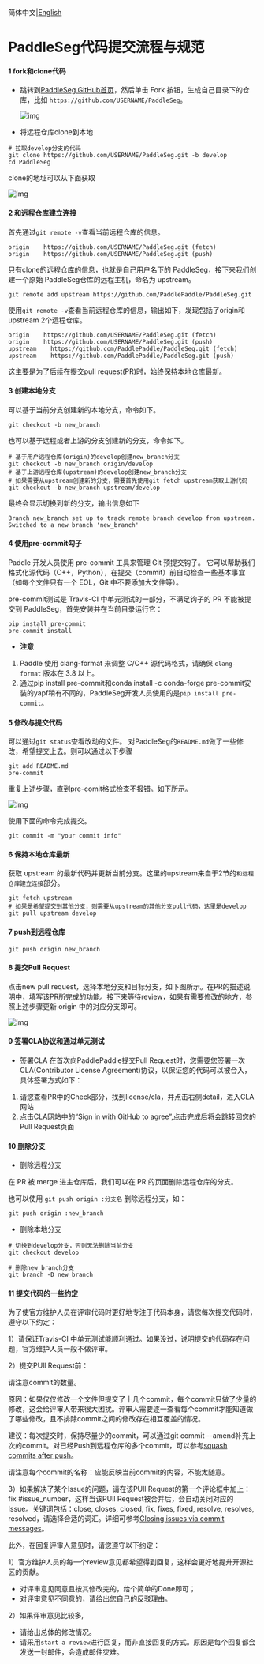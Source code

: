 简体中文|[English](pr.md)
# PaddleSeg代码提交流程与规范

#### 1 fork和clone代码

* 跳转到[PaddleSeg GitHub首页](https://github.com/PaddlePaddle/PaddleSeg)，然后单击 Fork 按钮，生成自己目录下的仓库，比如 `https://github.com/USERNAME/PaddleSeg`。

  ![img](../images/001_fork.png)




* 将远程仓库clone到本地

```shell
# 拉取develop分支的代码
git clone https://github.com/USERNAME/PaddleSeg.git -b develop
cd PaddleSeg
```

clone的地址可以从下面获取

![img](../images/002_clone.png)



#### 2 和远程仓库建立连接

首先通过`git remote -v`查看当前远程仓库的信息。

```
origin    https://github.com/USERNAME/PaddleSeg.git (fetch)
origin    https://github.com/USERNAME/PaddleSeg.git (push)
```

只有clone的远程仓库的信息，也就是自己用户名下的 PaddleSeg，接下来我们创建一个原始 PaddleSeg仓库的远程主机，命名为 upstream。

```shell
git remote add upstream https://github.com/PaddlePaddle/PaddleSeg.git
```

使用`git remote -v`查看当前远程仓库的信息，输出如下，发现包括了origin和upstream 2个远程仓库。

```
origin    https://github.com/USERNAME/PaddleSeg.git (fetch)
origin    https://github.com/USERNAME/PaddleSeg.git (push)
upstream    https://github.com/PaddlePaddle/PaddleSeg.git (fetch)
upstream    https://github.com/PaddlePaddle/PaddleSeg.git (push)
```

这主要是为了后续在提交pull request(PR)时，始终保持本地仓库最新。

#### 3 创建本地分支

可以基于当前分支创建新的本地分支，命令如下。

```shell
git checkout -b new_branch
```

也可以基于远程或者上游的分支创建新的分支，命令如下。

```shell
# 基于用户远程仓库(origin)的develop创建new_branch分支
git checkout -b new_branch origin/develop
# 基于上游远程仓库(upstream)的develop创建new_branch分支
# 如果需要从upstream创建新的分支，需要首先使用git fetch upstream获取上游代码
git checkout -b new_branch upstream/develop
```

最终会显示切换到新的分支，输出信息如下

```
Branch new_branch set up to track remote branch develop from upstream.
Switched to a new branch 'new_branch'
```

#### 4 使用pre-commit勾子

Paddle 开发人员使用 pre-commit 工具来管理 Git 预提交钩子。 它可以帮助我们格式化源代码（C++，Python），在提交（commit）前自动检查一些基本事宜（如每个文件只有一个 EOL，Git 中不要添加大文件等）。

pre-commit测试是 Travis-CI 中单元测试的一部分，不满足钩子的 PR 不能被提交到 PaddleSeg，首先安装并在当前目录运行它：

```shell
pip install pre-commit
pre-commit install
```

* **注意**
1. Paddle 使用 clang-format 来调整 C/C++ 源代码格式，请确保 `clang-format` 版本在 3.8 以上。
2. 通过pip install pre-commit和conda install -c conda-forge pre-commit安装的yapf稍有不同的，PaddleSeg开发人员使用的是`pip install pre-commit`。

#### 5 修改与提交代码

可以通过`git status`查看改动的文件。
对PaddleSeg的`README.md`做了一些修改，希望提交上去。则可以通过以下步骤

```shell
git add README.md
pre-commit
```

重复上述步骤，直到pre-comit格式检查不报错。如下所示。

![img](../images/003_precommit_pass.png)




使用下面的命令完成提交。

```shell
git commit -m "your commit info"
```

#### 6 保持本地仓库最新

获取 upstream 的最新代码并更新当前分支。这里的upstream来自于2节的`和远程仓库建立连接`部分。

```shell
git fetch upstream
# 如果是希望提交到其他分支，则需要从upstream的其他分支pull代码，这里是develop
git pull upstream develop
```

#### 7 push到远程仓库

```shell
git push origin new_branch
```

#### 8 提交Pull Request

点击new pull request，选择本地分支和目标分支，如下图所示。在PR的描述说明中，填写该PR所完成的功能。接下来等待review，如果有需要修改的地方，参照上述步骤更新 origin 中的对应分支即可。

![img](../images/004_create_pr.png)





#### 9 签署CLA协议和通过单元测试

* 签署CLA
在首次向PaddlePaddle提交Pull Request时，您需要您签署一次CLA(Contributor License Agreement)协议，以保证您的代码可以被合入，具体签署方式如下：

1. 请您查看PR中的Check部分，找到license/cla，并点击右侧detail，进入CLA网站
2. 点击CLA网站中的“Sign in with GitHub to agree”,点击完成后将会跳转回您的Pull Request页面

#### 10 删除分支

* 删除远程分支

在 PR 被 merge 进主仓库后，我们可以在 PR 的页面删除远程仓库的分支。

也可以使用 `git push origin :分支名` 删除远程分支，如：


```shell
git push origin :new_branch
```

* 删除本地分支

```shell
# 切换到develop分支，否则无法删除当前分支
git checkout develop

# 删除new_branch分支
git branch -D new_branch
```

#### 11 提交代码的一些约定

为了使官方维护人员在评审代码时更好地专注于代码本身，请您每次提交代码时，遵守以下约定：

1）请保证Travis-CI 中单元测试能顺利通过。如果没过，说明提交的代码存在问题，官方维护人员一般不做评审。

2）提交PUll Request前：

请注意commit的数量。

原因：如果仅仅修改一个文件但提交了十几个commit，每个commit只做了少量的修改，这会给评审人带来很大困扰。评审人需要逐一查看每个commit才能知道做了哪些修改，且不排除commit之间的修改存在相互覆盖的情况。

建议：每次提交时，保持尽量少的commit，可以通过git commit --amend补充上次的commit。对已经Push到远程仓库的多个commit，可以参考[squash commits after push](https://stackoverflow.com/questions/5667884/how-to-squash-commits-in-git-after-they-have-been-pushed)。

请注意每个commit的名称：应能反映当前commit的内容，不能太随意。

3）如果解决了某个Issue的问题，请在该PUll Request的第一个评论框中加上：fix #issue_number，这样当该PUll Request被合并后，会自动关闭对应的Issue。关键词包括：close, closes, closed, fix, fixes, fixed, resolve, resolves, resolved，请选择合适的词汇。详细可参考[Closing issues via commit messages](https://help.github.com/articles/closing-issues-via-commit-messages)。

此外，在回复评审人意见时，请您遵守以下约定：

1）官方维护人员的每一个review意见都希望得到回复，这样会更好地提升开源社区的贡献。

- 对评审意见同意且按其修改完的，给个简单的Done即可；
- 对评审意见不同意的，请给出您自己的反驳理由。

2）如果评审意见比较多,

- 请给出总体的修改情况。
- 请采用`start a review`进行回复，而非直接回复的方式。原因是每个回复都会发送一封邮件，会造成邮件灾难。
